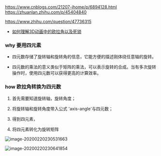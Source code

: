 https://www.cnblogs.com/21207-ihome/p/6894128.html
https://zhuanlan.zhihu.com/p/45404840

https://www.zhihu.com/question/47736315



* [如何理解3D动画中的欧拉角以及死锁](https://www.matongxue.com/madocs/442.html)



### why 要用四元素

* 四元数存储了旋转轴和旋转角的信息，它能方便的描述刚体绕任意轴的旋转。

* 四元数的乘法的意义类似于矩阵的乘法，可以表示旋转的合成。当有多次旋转操作时，使用四元数可以获得更高的计算效率。

  

### how 欧拉角转换为四元数

1. 首先需要知道旋转轴，旋转角度；

2. 将旋转轴和旋转角度带入公式 'axis-angle'与四元数；

3. 得到四元素， 

4. 将四元素转化为旋转矩阵

   

![image-20200220230531663](E:\jiye-study\AI\math\readme\80.00_01_欧拉角转化为四元数.png)

![image-20200220230641854](E:\jiye-study\AI\math\readme\80.00_01_四元数转换为旋转矩阵.png)